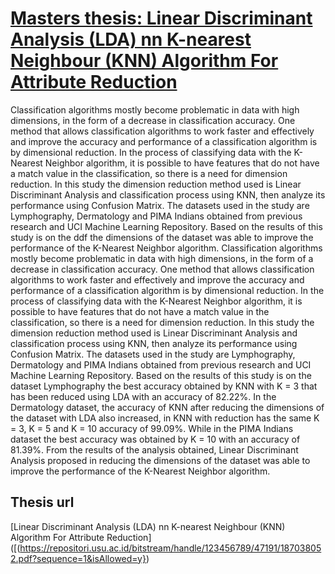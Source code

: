 # [Masters thesis: Linear Discriminant Analysis (LDA) nn K-nearest Neighbour (KNN) Algorithm For Attribute Reduction]([https://github.com/youssefHosni/Respiratory-modulation-of-cardiovascular-pulsation](https://github.com/fiqgant/Linear-Discriminant-Analysis-LDA-nn-K-nearest-Neighbour-KNN-Algorithm-For-Attribute-Reduction))

Classification algorithms mostly become problematic in data with high dimensions, in the form of a decrease in classification accuracy. One method that allows classification algorithms to work faster and effectively and improve the accuracy and performance of a classification algorithm is by dimensional reduction. In the process of classifying data with the K-Nearest Neighbor algorithm, it is possible to have features that do not have a match value in the classification, so there is a need for dimension reduction. In this study the dimension reduction method used is Linear Discriminant Analysis and classification process using KNN, then analyze its performance using Confusion Matrix. The datasets used in the study are Lymphography, Dermatology and PIMA Indians obtained from previous research and UCI Machine Learning Repository. Based on the results of this study is on the ddf the dimensions of the dataset was able to improve the performance of the K-Nearest Neighbor algorithm. Classification algorithms mostly become problematic in data with high dimensions, in the form of a decrease in classification accuracy. One method that allows classification algorithms to work faster and effectively and improve the accuracy and performance of a classification algorithm is by dimensional reduction. In the process of classifying data with the K-Nearest Neighbor algorithm, it is possible to have features that do not have a match value in the classification, so there is a need for dimension reduction. In this study the dimension reduction method used is Linear Discriminant Analysis and classification process using KNN, then analyze its performance using Confusion Matrix. The datasets used in the study are Lymphography, Dermatology and PIMA Indians obtained from previous research and UCI Machine Learning Repository. Based on the results of this study is on the dataset Lymphography the best accuracy obtained by KNN with K = 3 that has been reduced using LDA with an accuracy of 82.22%. In the Dermatology dataset, the accuracy of KNN after reducing the dimensions of the dataset with LDA also increased, in KNN with reduction has the same K = 3, K = 5 and K = 10 accuracy of 99.09%. While in the PIMA Indians dataset the best accuracy was obtained by K = 10 with an accuracy of 81.39%. From the results of the analysis obtained, Linear Discriminant Analysis proposed in reducing the dimensions of the dataset was able to improve the performance of the K-Nearest Neighbor algorithm. 

## Thesis url
[Linear Discriminant Analysis (LDA) nn K-nearest Neighbour (KNN) Algorithm For Attribute Reduction]([(https://repositori.usu.ac.id/bitstream/handle/123456789/47191/187038052.pdf?sequence=1&isAllowed=y})
